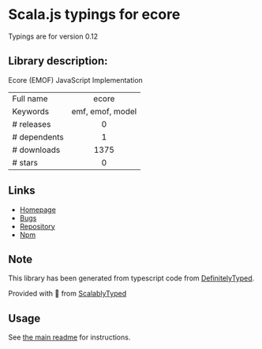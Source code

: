 
# Scala.js typings for ecore

Typings are for version 0.12

## Library description:
Ecore (EMOF) JavaScript Implementation

|                    |                 |
| ------------------ | :-------------: |
| Full name          | ecore |
| Keywords           | emf, emof, model |
| # releases         | 0 |
| # dependents       | 1 |
| # downloads        | 1375 |
| # stars            | 0 |

## Links
- [Homepage](https://github.com/ghillairet/ecore.js#readme)
- [Bugs](https://github.com/ghillairet/ecore.js/issues)
- [Repository](https://github.com/ghillairet/ecore.js)
- [Npm](https://www.npmjs.com/package/ecore)
    


## Note
This library has been generated from typescript code from [DefinitelyTyped](https://definitelytyped.org).

Provided with :purple_heart: from [ScalablyTyped](https://github.com/oyvindberg/ScalablyTyped)

## Usage
See [the main readme](../../readme.md) for instructions.


